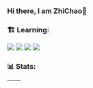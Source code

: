 ### Hi there, I am ZhiChao👋

### 🏗️ Learning:

<code><img src="https://img.shields.io/badge/vuejs-%2335495e.svg?style=for-the-badge&logo=vuedotjs&logoColor=%234FC08D"/></code>
<code><img src="https://img.shields.io/badge/typescript-%23007ACC.svg?style=for-the-badge&logo=typescript&logoColor=white"/></code>
<code><img src="https://img.shields.io/badge/node.js-6DA55F?style=for-the-badge&logo=node.js&logoColor=white"/></code>
<code><img src="https://img.shields.io/badge/react-%2320232a.svg?style=for-the-badge&logo=react&logoColor=%2361DAFB"/></code>

### 📊 Stats:

| <img align="center" src="https://github-readme-stats.vercel.app/api?username=izhichao&show_icons=true&hide_border=true" alt="" /> | <img align="center" src="https://github-readme-stats.vercel.app/api/top-langs/?username=izhichao&layout=compact&hide_border=true" alt="" /> |
| ----------------------------------------------------------------------------------------------------------------------------------------------- | --------------------------------------------------------------------------------------------------------------------------------------------------------- |
